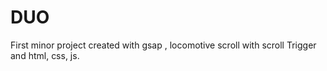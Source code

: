 # DUO
First minor project created with gsap , locomotive scroll with scroll Trigger and html, css, js.
